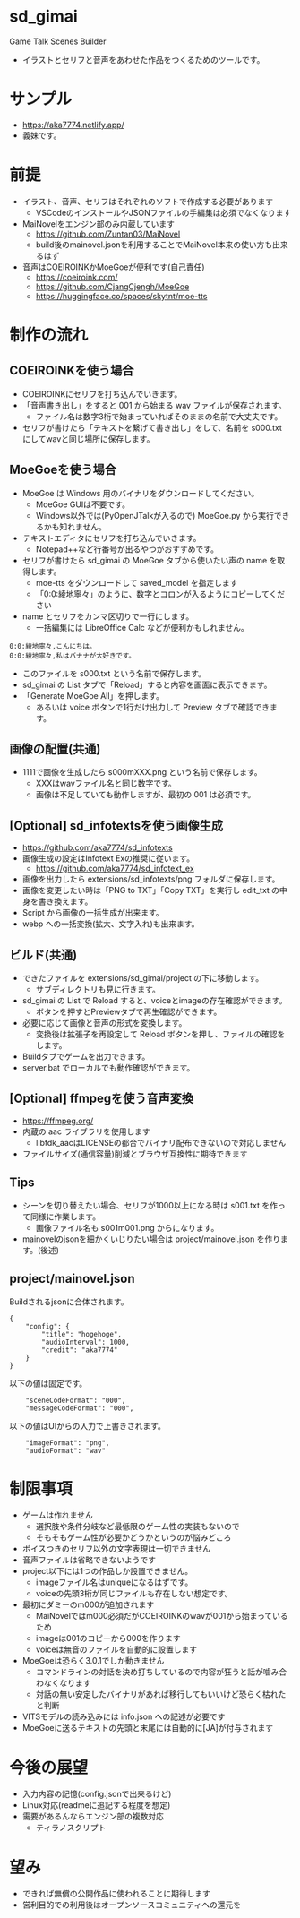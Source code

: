 # sd_gimai
Game Talk Scenes Builder

- イラストとセリフと音声をあわせた作品をつくるためのツールです。

# サンプル

- https://aka7774.netlify.app/
- 義妹です。

# 前提

- イラスト、音声、セリフはそれぞれのソフトで作成する必要があります
  - VSCodeのインストールやJSONファイルの手編集は必須でなくなります
- MaiNovelをエンジン部のみ内蔵しています
  - https://github.com/Zuntan03/MaiNovel
  - build後のmainovel.jsonを利用することでMaiNovel本来の使い方も出来るはず
- 音声はCOEIROINKかMoeGoeが便利です(自己責任)
  - https://coeiroink.com/
  - https://github.com/CjangCjengh/MoeGoe
  - https://huggingface.co/spaces/skytnt/moe-tts

# 制作の流れ

## COEIROINKを使う場合 

- COEIROINKにセリフを打ち込んでいきます。
- 「音声書き出し」をすると 001 から始まる wav ファイルが保存されます。
  - ファイル名は数字3桁で始まっていればそのままの名前で大丈夫です。
- セリフが書けたら「テキストを繋げて書き出し」をして、名前を s000.txt にしてwavと同じ場所に保存します。

## MoeGoeを使う場合

- MoeGoe は Windows 用のバイナリをダウンロードしてください。
  - MoeGoe GUIは不要です。
  - Windows以外では(PyOpenJTalkが入るので) MoeGoe.py から実行できるかも知れません。
- テキストエディタにセリフを打ち込んでいきます。
  - Notepad++など行番号が出るやつがおすすめです。
- セリフが書けたら sd_gimai の MoeGoe タブから使いたい声の name を取得します。
  - moe-tts をダウンロードして saved_model を指定します
  - 「0:0:綾地寧々」のように、数字とコロンが入るようにコピーしてください
- name とセリフをカンマ区切りで一行にします。
  - 一括編集には LibreOffice Calc などが便利かもしれません。

```
0:0:綾地寧々,こんにちは。
0:0:綾地寧々,私はバナナが大好きです。
```

- このファイルを s000.txt という名前で保存します。
- sd_gimai の List タブで「Reload」すると内容を画面に表示できます。
- 「Generate MoeGoe All」を押します。
  - あるいは voice ボタンで1行だけ出力して Preview タブで確認できます。

## 画像の配置(共通)

- 1111で画像を生成したら s000mXXX.png という名前で保存します。
  - XXXはwavファイル名と同じ数字です。
  - 画像は不足していても動作しますが、最初の 001 は必須です。

## [Optional] sd_infotextsを使う画像生成

- https://github.com/aka7774/sd_infotexts
- 画像生成の設定はInfotext Exの推奨に従います。
  - https://github.com/aka7774/sd_infotext_ex
- 画像を出力したら extensions/sd_infotexts/png フォルダに保存します。
- 画像を変更したい時は「PNG to TXT」「Copy TXT」を実行し edit_txt の中身を書き換えます。
- Script から画像の一括生成が出来ます。
- webp への一括変換(拡大、文字入れ)も出来ます。

## ビルド(共通)

- できたファイルを extensions/sd_gimai/project の下に移動します。
  - サブディレクトリも見に行きます。
- sd_gimai の List で Reload すると、voiceとimageの存在確認ができます。
  - ボタンを押すとPreviewタブで再生確認ができます。
- 必要に応じて画像と音声の形式を変換します。
  - 変換後は拡張子を再設定して Reload ボタンを押し、ファイルの確認をします。
- Buildタブでゲームを出力できます。
- server.bat でローカルでも動作確認ができます。

## [Optional] ffmpegを使う音声変換

- https://ffmpeg.org/
- 内蔵の aac ライブラリを使用します
  - libfdk_aacはLICENSEの都合でバイナリ配布できないので対応しません
- ファイルサイズ(通信容量)削減とブラウザ互換性に期待できます

## Tips

- シーンを切り替えたい場合、セリフが1000以上になる時は s001.txt を作って同様に作業します。
  - 画像ファイル名も s001m001.png からになります。
- mainovelのjsonを細かくいじりたい場合は project/mainovel.json を作ります。(後述)

## project/mainovel.json

Buildされるjsonに合体されます。

```
{
	"config": {
		"title": "hogehoge",
		"audioInterval": 1000,
		"credit": "aka7774"
	}
}
```

以下の値は固定です。

```
    "sceneCodeFormat": "000",
    "messageCodeFormat": "000",
```

以下の値はUIからの入力で上書きされます。

```
    "imageFormat": "png",
    "audioFormat": "wav"
```

# 制限事項

- ゲームは作れません
  - 選択肢や条件分岐など最低限のゲーム性の実装もないので
  - そもそもゲーム性が必要かどうかというのが悩みどころ
- ボイスつきのセリフ以外の文字表現は一切できません
- 音声ファイルは省略できないようです
- project以下には1つの作品しか設置できません。
  - imageファイル名はuniqueになるはずです。
  - voiceの先頭3桁が同じファイルも存在しない想定です。
- 最初にダミーのm000が追加されます
  - MaiNovelではm000必須だがCOEIROINKのwavが001から始まっているため
  - imageは001のコピーから000を作ります
  - voiceは無音のファイルを自動的に設置します
- MoeGoeは恐らく3.0.1でしか動きません
  - コマンドラインの対話を決め打ちしているので内容が狂うと話が噛み合わなくなります
  - 対話の無い安定したバイナリがあれば移行してもいいけど恐らく枯れたと判断
- VITSモデルの読み込みには info.json への記述が必要です
- MoeGoeに送るテキストの先頭と末尾には自動的に[JA]が付与されます

# 今後の展望

- 入力内容の記憶(config.jsonで出来るけど)
- Linux対応(readmeに追記する程度を想定)
- 需要があるんならエンジン部の複数対応
  - ティラノスクリプト

# 望み

- できれば無償の公開作品に使われることに期待します
- 営利目的での利用後はオープンソースコミュニティへの還元を
